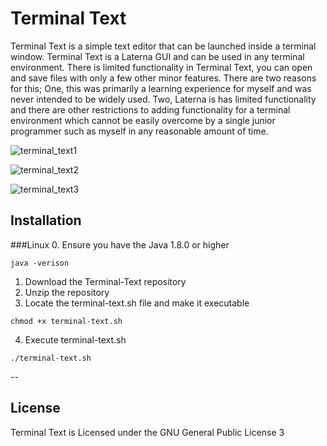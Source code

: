 # Terminal Text

Terminal Text is a simple text editor that can be launched inside a terminal window. Terminal Text is a Laterna GUI and can be used in any terminal environment. There is limited functionality in Terminal Text, you can open and save files with only a few other minor features. There are two reasons for this; One, this was primarily a learning experience for myself and was never intended to be widely used. Two, Laterna is has limited functionality and there are other restrictions to adding functionality for a terminal environment which cannot be easily overcome by a single junior programmer such as myself in any reasonable amount of time.

![terminal_text1](https://cloud.githubusercontent.com/assets/7906594/20234339/00f54de0-a837-11e6-88a3-720f75489916.png)

![terminal_text2](https://cloud.githubusercontent.com/assets/7906594/20234340/0355878a-a837-11e6-8b94-d5c439588b85.png)

![terminal_text3](https://cloud.githubusercontent.com/assets/7906594/20234341/047c51f2-a837-11e6-84c5-64a746b3fd3b.png)

## Installation
###Linux
0. Ensure you have the Java 1.8.0 or higher

  ```
  java -verison
  ```

1. Download the Terminal-Text repository
2. Unzip the repository
3. Locate the terminal-text.sh file and make it executable

  ```
  chmod +x terminal-text.sh
  ```

4. Execute terminal-text.sh

  ```
  ./terminal-text.sh
  ```

--

## License

Terminal Text is Licensed under the GNU General Public License 3

